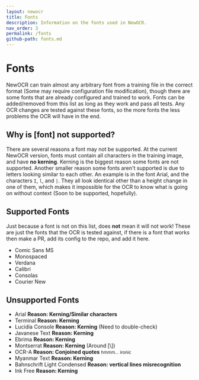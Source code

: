 ```yaml
---
layout: newocr
title: Fonts
description: Information on the fonts used in NewOCR.
nav_order: 3
permalink: /fonts
github-path: fonts.md
---
```


# Fonts

NewOCR can train almost any arbitrary font from a training file in the correct format (Some may require configuration file modification), though there are some fonts that are already configured and trained to work. Fonts can be added/removed from this list as long as they work and pass all tests. Any OCR changes are tested against these fonts, so the more fonts the less problems the OCR will have in the end.

## Why is [font] not supported?

There are several reasons a font may not be supported. At the current NewOCR version, fonts must contain all characters in the training image, and have **no kerning**. Kerning is the biggest reason some fonts are not supported. Another smaller reason some fonts aren't supported is due to letters looking similar to each other. An example is in the font Arial, and the characters `I`, `l`, and `|`. They all look identical other than a height change in one of them, which makes it impossible for the OCR to know what is going on without context (Soon to be supported, hopefully).

## Supported Fonts

Just because a font is not on this list, does **not** mean it will not work! These are just the fonts that the OCR is tested against, if there is a font that works then make a PR, add its config to the repo, and add it here.

- Comic Sans MS
- Monospaced
- Verdana
- Calibri
- Consolas
- Courier New

## Unsupported Fonts

- Arial **Reason: Kerning/Similar characters**
- Terminal **Reason: Kerning**
- Lucidia Console **Reason: Kerning** (Need to double-check)
- Javanese Text **Reason: Kerning**
- Ebrima **Reason: Kerning**
- Montserrat **Reason: Kerning** (Around [\\])
- OCR-A **Reason: Conjoined quotes** <small>hmmm... ironic</small>
- Myanmar Text **Reason: Kerning**
- Bahnschrift Light Condensed **Reason: vertical lines misrecognition**
- Ink Free **Reason: Kerning**